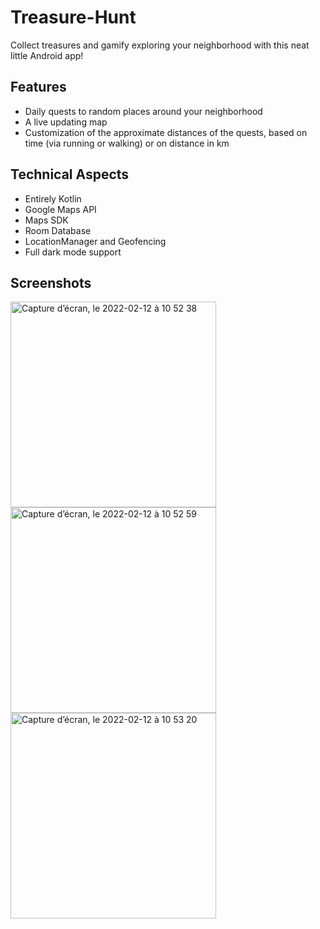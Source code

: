 # Treasure-Hunt
Collect treasures and gamify exploring your neighborhood with this neat little Android app!

## Features
- Daily quests to random places around your neighborhood
- A live updating map
- Customization of the approximate distances of the quests, based on time (via running or walking) or on distance in km

## Technical Aspects
- Entirely Kotlin
- Google Maps API
- Maps SDK
- Room Database
- LocationManager and Geofencing
- Full dark mode support

## Screenshots

<img width="329" alt="Capture d’écran, le 2022-02-12 à 10 52 38" src="https://user-images.githubusercontent.com/47371267/153718224-a2b4d415-cdd0-49a9-9295-35b54cdb2b02.png">

<img width="329" alt="Capture d’écran, le 2022-02-12 à 10 52 59" src="https://user-images.githubusercontent.com/47371267/153718233-d33ea84e-1716-44cc-91a7-757dcddc358e.png">

<img width="329" alt="Capture d’écran, le 2022-02-12 à 10 53 20" src="https://user-images.githubusercontent.com/47371267/153718248-d40d5cdf-13ee-49fb-844a-4910d6ce74ed.png">
